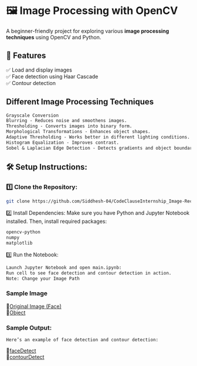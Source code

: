 # 🖼️ Image Processing with OpenCV

A beginner-friendly project for exploring various **image processing techniques** using OpenCV and Python.

## 🔹 Features
✅ Load and display images  
✅ Face detection using Haar Cascade  
✅ Contour detection  
 

## Different Image Processing Techniques
```txt
Grayscale Conversion 
Blurring - Reduces noise and smoothens images.
Thresholding - Converts images into binary form.
Morphological Transformations - Enhances object shapes.
Adaptive Thresholding - Works better in different lighting conditions.
Histogram Equalization - Improves contrast.
Sobel & Laplacian Edge Detection - Detects gradients and object boundaries.
```

## 🛠 Setup Instructions:
### 1️⃣ Clone the Repository:
```bash
git clone https://github.com/Siddhesh-04/CodeClauseInternship_Image-Recognition-with-OpenCV.git
```
2️⃣ Install Dependencies:
Make sure you have Python and Jupyter Notebook installed. Then, install required packages:
```txt
opencv-python
numpy
matplotlib
```
3️⃣ Run the Notebook:
```txt
Launch Jupyter Notebook and open main.ipynb:
Run cell to see face detection and contour detection in action.
Note: Change your Image Path
```
### Sample Image
📂[Original Image (Face)](sample_images/image.jpg)
<br>
📂[Object](sample_images/object.jpg)

### Sample Output:
```
Here’s an example of face detection and contour detection:
```
📂[faceDetect](output_images/face_Detect.png)
<br>
📂[contourDetect](output_images/contourDetect.png)
